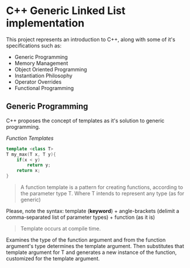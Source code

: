 # C++ Generic Linked List implementation #

This project represents an introduction to C++, along with some of it's specifications
such as:
  * Generic Programming
  * Memory Management
  * Object Oriented Programming
  * Instantiation Philosophy
  * Operator Overrides
  * Functional Programming

## Generic Programming ##

C++ proposes the concept of templates as it's solution to generic programming.

*Function Templates*
~~~cpp
template <class T>
T my_max(T x, T y){
    if(x < y)
        return y;
    return x;
}
~~~

> A function template is a pattern for creating functions, according to the parameter type T.
> Where T intends to represent any type (as for generic)

Please, note the syntax:
template (**keyword**) + angle-brackets (delimit a comma-separated list of parameter types) + function (as it is)

> Template occurs at compile time.

Examines the type of the function argument and from the function argument's type determines the template argument.
Then substitutes that template argument for T and generates a new instance of the function, customized for the template argument.




